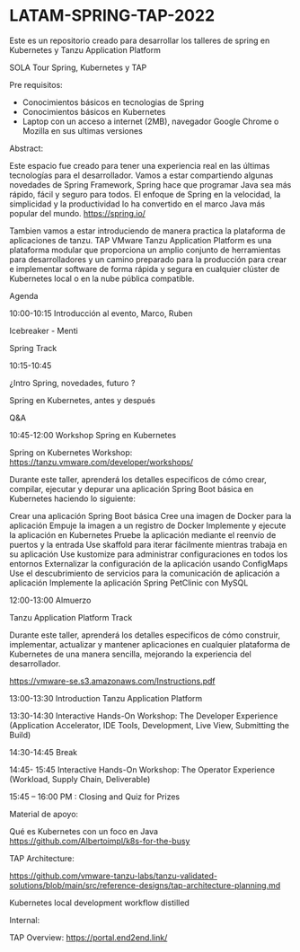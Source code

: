 # LATAM-SPRING-TAP-2022


Este es un repositorio creado para desarrollar los talleres de spring en Kubernetes y Tanzu Application Platform


SOLA Tour Spring, Kubernetes y TAP 

 

Pre requisitos: 

- Conocimientos básicos en tecnologias de Spring
- Conocimientos básicos en Kubernetes
- Laptop con un acceso a internet (2MB), navegador Google Chrome o Mozilla en sus ultimas versiones


Abstract: 

Este espacio fue creado para tener una experiencia real en las últimas tecnologías para el desarrollador. Vamos a estar compartiendo algunas novedades de Spring Framework, Spring hace que programar Java sea más rápido, fácil y seguro para todos. El enfoque de Spring en la velocidad, la simplicidad y la productividad lo ha convertido en el marco Java más popular del mundo. https://spring.io/

Tambien vamos a estar introduciendo de manera practica la plataforma de aplicaciones de tanzu. TAP VMware Tanzu Application Platform es una plataforma modular que proporciona un amplio conjunto de herramientas para desarrolladores y un camino preparado para la producción para crear e implementar software de forma rápida y segura en cualquier clúster de Kubernetes local o en la nube pública compatible.

 

Agenda 

10:00-10:15 Introducción al evento, Marco, Ruben 

Icebreaker - Menti

Spring Track 

10:15-10:45  

¿Intro Spring, novedades, futuro ?

Spring en Kubernetes, antes y después 

Q&A 

10:45-12:00 Workshop Spring en Kubernetes 

Spring on Kubernetes Workshop: https://tanzu.vmware.com/developer/workshops/ 

Durante este taller, aprenderá los detalles especificos de cómo crear, compilar, ejecutar y depurar una aplicación Spring Boot básica en Kubernetes haciendo lo siguiente:

Crear una aplicación Spring Boot básica
Cree una imagen de Docker para la aplicación
Empuje la imagen a un registro de Docker
Implemente y ejecute la aplicación en Kubernetes
Pruebe la aplicación mediante el reenvío de puertos y la entrada
Use skaffold para iterar fácilmente mientras trabaja en su aplicación
Use kustomize para administrar configuraciones en todos los entornos
Externalizar la configuración de la aplicación usando ConfigMaps
Use el descubrimiento de servicios para la comunicación de aplicación a aplicación
Implemente la aplicación Spring PetClinic con MySQL

12:00-13:00 Almuerzo 

Tanzu Application Platform Track 

Durante este taller, aprenderá los detalles especificos de cómo construir, implementar, actualizar y mantener aplicaciones en cualquier plataforma de Kubernetes de una manera sencilla, mejorando la experiencia del desarrollador.

https://vmware-se.s3.amazonaws.com/Instructions.pdf


13:00-13:30 Introduction  Tanzu Application Platform 

13:30-14:30 Interactive Hands-On Workshop: The Developer Experience (Application Accelerator, IDE Tools, Development, Live View, Submitting the Build) 

14:30-14:45 Break 

14:45- 15:45 Interactive Hands-On Workshop: The Operator Experience (Workload, Supply Chain, Deliverable) 

15:45 – 16:00 PM : Closing and Quiz for Prizes 

 

Material de apoyo: 

Qué es Kubernetes con un foco en Java https://github.com/Albertoimpl/k8s-for-the-busy 
 

TAP Architecture: 

https://github.com/vmware-tanzu-labs/tanzu-validated-solutions/blob/main/src/reference-designs/tap-architecture-planning.md 

 
Kubernetes local development workflow distilled 


Internal: 

TAP Overview: https://portal.end2end.link/ 

 

